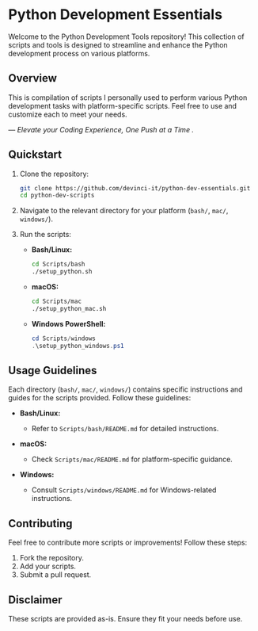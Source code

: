 # Python Development Essentials

Welcome to the Python Development Tools repository! This collection of scripts and tools is designed to streamline and enhance the Python development process on various platforms.

## Overview

This is compilation of scripts I personally used to perform various Python development tasks with platform-specific scripts.
Feel free to use and customize each to meet your needs. 

— <i> Elevate your Coding Experience, One Push at a Time . </i>

## Quickstart
1. Clone the repository:

   ```bash
   git clone https://github.com/devinci-it/python-dev-essentials.git
   cd python-dev-scripts

2. Navigate to the relevant directory for your platform (`bash/`, `mac/`, `windows/`).

3. Run the scripts:

   - **Bash/Linux:**

     ```bash
     cd Scripts/bash
     ./setup_python.sh
     ```

   - **macOS:**

     ```bash
     cd Scripts/mac
     ./setup_python_mac.sh
     ```

   - **Windows PowerShell:**

     ```powershell
     cd Scripts/windows
     .\setup_python_windows.ps1
     ```

## Usage Guidelines

Each directory (`bash/`, `mac/`, `windows/`) contains specific instructions and guides for the scripts provided. Follow these guidelines:

- **Bash/Linux:**
  - Refer to `Scripts/bash/README.md` for detailed instructions.

- **macOS:**
  - Check `Scripts/mac/README.md` for platform-specific guidance.

- **Windows:**
  - Consult `Scripts/windows/README.md` for Windows-related instructions.

## Contributing

Feel free to contribute more scripts or improvements! Follow these steps:

1. Fork the repository.
2. Add your scripts.
3. Submit a pull request.

## Disclaimer

These scripts are provided as-is. Ensure they fit your needs before use.

